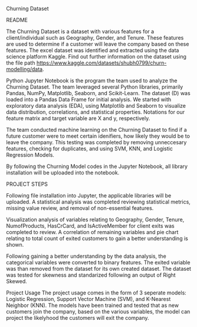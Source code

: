 Churning Dataset

README

The Churning Dataset is a dataset with various features for a client/individual such as Geography, Gender, and Tenure. These features are used to determine if a customer will leave the company based on these features. The excel dataset was identified and extracted using the data science platform Kaggle. Find out further information on the dataset using the file path https://www.kaggle.com/datasets/shubh0799/churn-modelling/data. 

Python Jupyter Notebook is the program the team used to analyze the Churning Dataset. The team leveraged several Python libraries, primarily Pandas, NumPy, Matplotlib, Seaborn, and Scikit-Learn. The dataset (D) was loaded into a Pandas Data Frame for initial analysis. We started with exploratory data analysis (EDA), using Matplotlib and Seaborn to visualize data distribution, correlations, and statistical properties. Notations for our feature matrix and target variable are X and y, respectively.

The team conducted machine learning on the Churning Dataset to find if a future customer were to meet certain idenifiers, how likely they would be to leave the company. This testing was completed by removing unneccesary features, checking for duplicates, and using SVM, KNN, and Logistic Regression Models.

By following the Churning Model codes in the Jupyter Notebook, all library installation will be uploaded into the notebook.

PROJECT STEPS

Following file installation into Jupyter, the applicable libraries will be uploaded. A statistical analysis was completed reviewing statistical metrics, missing value review, and removal of non-essential features. 

Visualization analysis of variables relating to Geography, Gender, Tenure, NumofProducts, HasCrCard, and IsActiveMember for client exits was completed to review. A correlation of remaining variables and pie chart relating to total count of exited customers to gain a better understanding is shown. 

Following gaining a better understanding by the data analysis, the categorical variables were converted to binary features. The exited variable was than removed from the dataset for its own created dataset. The dataset was tested for skewness and standarized following an output of Right Skewed. 

Project Usage
The project usage comes in the form of 3 seperate models: Logistic Regression, Support Vector Machine (SVM), and K-Nearest Neighbor (KNN). The models have been trained and tested that as new customers join the company, based on the various variables, the model can project the likelyhood the customers will exit the company.
